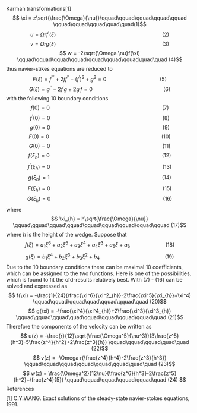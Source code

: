 Karman transformations[1]
$$ \xi = z\sqrt{\frac{\Omega}{\nu}}\qquad\qquad\qquad\qquad\qquad \qquad\qquad\qquad\quad\quad(1)$$
$$ u = \Omega rf^{'}(\xi) \qquad\qquad\qquad\qquad\qquad\qquad\qquad\qquad\qquad (2)$$
$$ v = \Omega rg(\xi) \qquad\qquad\qquad\qquad\qquad\qquad\qquad\qquad\qquad (3)$$
$$ w = -2\sqrt{\Omega \nu}f(\xi) \qquad\qquad\qquad\qquad\qquad\qquad\qquad\quad\quad (4)$$
thus navier-stikes equations are reduced to
$$ F(\xi) = f^{'''}+2ff^{''}-(f^{'})^2+g^2 = 0 \qquad\qquad\qquad\qquad\quad (5)$$
$$ G(\xi) = g^{''}-2f^{'}g+2g^{'}f=0 \qquad\qquad\qquad\qquad\qquad\qquad (6)$$
with the following 10 boundary conditions
$$ f(0) = 0 \qquad\qquad\qquad\qquad\qquad\qquad\qquad\qquad\qquad\quad (7)$$
$$ f^{'}(0) = 0 \qquad\qquad\qquad\qquad\qquad\qquad\qquad\qquad\qquad\quad (8)$$
$$ g(0) = 0 \qquad\qquad\qquad\qquad\qquad\qquad\qquad\qquad\qquad\quad (9)$$
$$ F(0) = 0 \qquad\qquad\qquad\qquad\qquad\qquad\qquad\qquad\qquad\quad (10)$$
$$ G(0) = 0 \qquad\qquad\qquad\qquad\qquad\qquad\qquad\qquad\qquad\quad (11)$$
$$ f(\xi_{h}) = 0 \qquad\qquad\qquad\qquad\qquad\qquad\qquad\qquad\qquad\quad (12)$$
$$ f^{'}(\xi_{h}) = 0 \qquad\qquad\qquad\qquad\qquad\qquad\qquad\qquad\qquad\quad (13)$$
$$ g(\xi_{h}) = 1 \qquad\qquad\qquad\qquad\qquad\qquad\qquad\qquad\qquad\quad (14)$$
$$ F(\xi_{h}) = 0 \qquad\qquad\qquad\qquad\qquad\qquad\qquad\qquad\qquad\quad (15)$$
$$ G(\xi_{h}) = 0 \qquad\qquad\qquad\qquad\qquad\qquad\qquad\qquad\qquad\quad (16) $$
where 
$$ \xi_{h} = h\sqrt{\frac{\Omega}{\nu}} \qquad\qquad\qquad\qquad\qquad\qquad\qquad\qquad\qquad (17)$$
where $h$ is the height of the wedge.
Suppose that
$$ f(\xi) = a_{1}\xi^6+a_{2}\xi^5+a_{3}\xi^4+a_{4}\xi^3+a_{5}\xi+a_{6} \qquad\qquad\qquad (18) $$
$$ g(\xi) =b_{1}\xi^4+b_{2}\xi^3+b_{3}\xi^2+b_{4} \qquad\qquad\qquad\qquad\qquad\quad (19) $$
Due to the 10 boundary conditions there can be maximal 10 coefficients, which can be assigned to the two functions. Here is one of the possibilities, which is found to fit the cfd-results relatively best.
With (7) - (16) can be solved and expressed as 
$$ f(\xi) = -\frac{1}{24}(\frac{\xi^6}{\xi^2_{h}}-2\frac{\xi^5}{\xi_{h}}+\xi^4) \qquad\qquad\qquad\quad\qquad\qquad\quad (20)$$
$$ g(\xi) = -\frac{\xi^4}{\xi^4_{h}}+2\frac{\xi^3}{\xi^3_{h}} \qquad\qquad\qquad\quad\qquad\qquad\qquad\qquad\quad (21)$$
Therefore the components of the velocity can be written as
$$ u(z) = -\frac{r}{12}\sqrt{\frac{\Omega^5}{\nu^3}}(3\frac{z^5}{h^3}-5\frac{z^4}{h^2}+2\frac{z^3}{h}) \qquad\qquad\qquad\quad\quad (22)$$
$$ v(z) = -\Omega r(\frac{z^4}{h^4}-2\frac{z^3}{h^3}) \qquad\qquad\qquad\qquad\qquad\qquad\quad\quad (23)$$
$$ w(z) = \frac{\Omega^2}{12\nu}(\frac{z^6}{h^3}-2\frac{z^5}{h^2}+\frac{z^4}{5}) \qquad\qquad\qquad\qquad\qquad\quad (24) $$
$$$$
References $$$$
[1] C.Y.WANG. Exact solutions of the steady-state navier-stokes equations, 1991.



